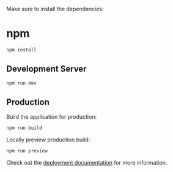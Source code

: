 Make sure to install the dependencies:
# npm
```bash
npm install
```


## Development Server

```bash
npm run dev
```


## Production

Build the application for production:

```bash
npm run build
```

Locally preview production build:

```bash
npm run preview
```

Check out the [deployment documentation](https://nuxt.com/docs/getting-started/deployment) for more information.

